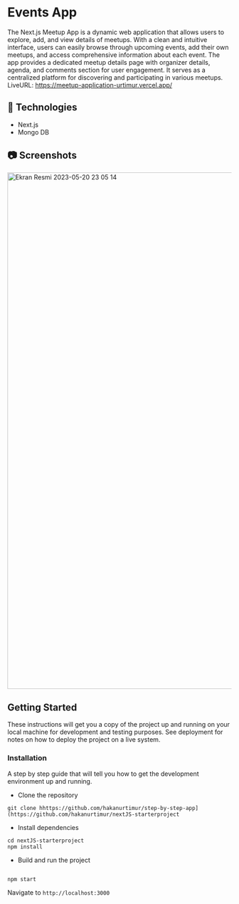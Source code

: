# Events App


The Next.js Meetup App is a dynamic web application that allows users to explore, add, and view details of meetups. With a clean and intuitive interface, users can easily browse through upcoming events, add their own meetups, and access comprehensive information about each event. The app provides a dedicated meetup details page with organizer details, agenda, and comments section for user engagement. It serves as a centralized platform for discovering and participating in various meetups.
LiveURL: https://meetup-application-urtimur.vercel.app/

## **🔎 Technologies**

- Next.js
- Mongo DB

## 📷 Screenshots
<img width="1161" alt="Ekran Resmi 2023-05-20 23 05 14" src="https://github.com/hakanurtimur/nextJS-starterproject/assets/111294587/cb5c72de-987d-4ce3-9661-c4c59e243003">


## Getting Started

These instructions will get you a copy of the project up and running on your local machine for development and testing purposes. See deployment for notes on how to deploy the project on a live system.

### Installation

A step by step guide that will tell you how to get the development environment up and running.

- Clone the repository

```
git clone hhttps://github.com/hakanurtimur/step-by-step-app](https://github.com/hakanurtimur/nextJS-starterproject
```

- Install dependencies

```
cd nextJS-starterproject
npm install
```

- Build and run the project

```

npm start

```

Navigate to `http://localhost:3000`

```

